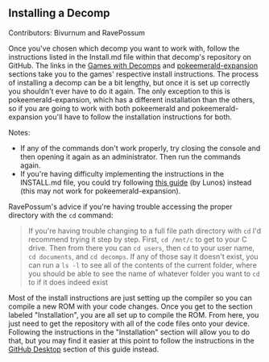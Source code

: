 ## Installing a Decomp
Contributors: Bivurnum and RavePossum

Once you've chosen which decomp you want to work with, follow the instructions listed in the Install.md file within that decomp's repository on GitHub. The links in the [Games with Decomps](https://github.com/Bivurnum/decomps-resources/wiki/Games-with-Decomps) and [pokeemerald-expansion](https://github.com/Bivurnum/decomps-resources/wiki/pokeemerald%E2%80%90expansion) sections take you to the games' respective install instructions. The process of installing a decomp can be a bit lengthy, but once it is set up correctly you shouldn't ever have to do it again. The only exception to this is pokeemerald-expansion, which has a different installation than the others, so if you are going to work with both pokeemerald and pokeemerald-expansion you'll have to follow the installation instructions for both.

Notes:
* If any of the commands don't work properly, try closing the console and then opening it again as an administrator. Then run the commands again.
* If you're having difficulty implementing the instructions in the INSTALL.md file, you could try following [this guide](https://www.pokecommunity.com/threads/tutorial-how-to-build-the-pok%C3%A9mon-gba-decomps-using-wsl-win10.432351/) (by Lunos) instead (this may not work for pokeemerald-expansion).

RavePossum's advice if you're having trouble accessing the proper directory with the `cd` command:
> If you're having trouble changing to a full file path directory with `cd` I'd recommend trying it step by step. First, `cd /mnt/c` to get to your C drive. Then from there you can `cd users`, then `cd` to your user name,  `cd documents`, and `cd decomps`. If any of those say it doesn't exist, you can run a `ls -l` to see all of the contents of the current folder, where you should be able to see the name of whatever folder you want to `cd` to if it does indeed exist

Most of the install instructions are just setting up the compiler so you can compile a new ROM with your code changes. Once you get to the section labeled "Installation", you are all set up to compile the ROM. From here, you just need to get the repository with all of the code files onto your device. Following the instructions in the "Installation" section will allow you to do that, but you may find it easier at this point to follow the instructions in the [GitHub Desktop](https://github.com/Bivurnum/decomps-resources/wiki/GitHub-Desktop) section of this guide instead.
